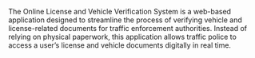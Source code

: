 The Online License and Vehicle Verification System is a web-based application designed to streamline the process of 
verifying vehicle and license-related documents for traffic enforcement authorities. Instead of relying on physical 
paperwork, this application allows traffic police to access a user’s license and vehicle documents digitally in real time.
